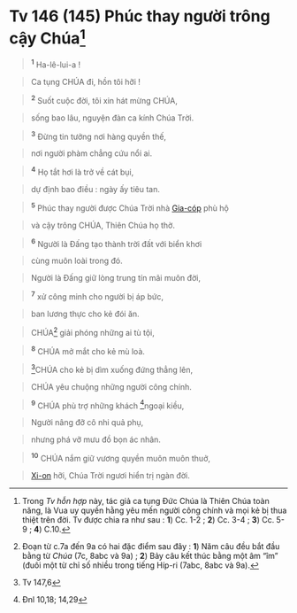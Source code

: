 # Tv 146 (145) Phúc thay người trông cậy Chúa[^1]

> <sup><b>1</b></sup> Ha-lê-lui-a !
>


> Ca tụng CHÚA đi, hồn tôi hỡi !
>


> <sup><b>2</b></sup> Suốt cuộc đời, tôi xin hát mừng CHÚA,
>


> sống bao lâu, nguyện đàn ca kính Chúa Trời.
>


> <sup><b>3</b></sup> Đừng tin tưởng nơi hàng quyền thế,
>


> nơi người phàm chẳng cứu nổi ai.
>


> <sup><b>4</b></sup> Họ tắt hơi là trở về cát bụi,
>


> dự định bao điều : ngày ấy tiêu tan.
>


> <sup><b>5</b></sup> Phúc thay người được Chúa Trời nhà [Gia-cóp]() phù hộ
>


> và cậy trông CHÚA, Thiên Chúa họ thờ.
>


> <sup><b>6</b></sup> Người là Đấng tạo thành trời đất với biển khơi
>


> cùng muôn loài trong đó.
>


> Người là Đấng giữ lòng trung tín mãi muôn đời,
>


> <sup><b>7</b></sup> xử công minh cho người bị áp bức,
>


> ban lương thực cho kẻ đói ăn.
>


> CHÚA[^2] giải phóng những ai tù tội,
>


> <sup><b>8</b></sup> CHÚA mở mắt cho kẻ mù loà.
>


> [^1*]CHÚA cho kẻ bị dìm xuống đứng thẳng lên,
>


> CHÚA yêu chuộng những người công chính.
>


> <sup><b>9</b></sup> CHÚA phù trợ những khách [^2*]ngoại kiều,
>


> Người nâng đỡ cô nhi quả phụ,
>


> nhưng phá vỡ mưu đồ bọn ác nhân.
>


> <sup><b>10</b></sup> CHÚA nắm giữ vương quyền muôn muôn thuở,
>


> [Xi-on]() hỡi, Chúa Trời ngươi hiển trị ngàn đời.
>

[^1]: Trong *Tv hỗn hợp* này, tác giả ca tụng Đức Chúa là Thiên Chúa toàn năng, là Vua uy quyền hằng yêu mến người công chính và mọi kẻ bị thua thiệt trên đời. Tv được chia ra như sau : **1**) Cc. 1-2 ; **2**) Cc. 3-4 ; **3**) Cc. 5-9 ; **4**) C.10.
[^2]: Đoạn từ c.7a đến 9a có hai đặc điểm sau đây : **1**) Năm câu đều bắt đầu bằng từ *Chúa* (7c, 8abc và 9a) ; **2**) Bảy câu kết thúc bằng một âm “îm” (đuôi một từ chỉ số nhiều trong tiếng Híp-ri (7abc, 8abc và 9a).
[^1*]: Tv 147,6
[^2*]: Đnl 10,18; 14,29